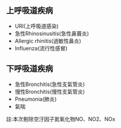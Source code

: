 ## 上呼吸道疾病
* URI(上呼吸道感染)  
* 急性Rhinosinusitis(急性鼻竇炎)  
* Allergic rhinitis(過敏性鼻炎)  
* Influenza(流行性感冒)
## 下呼吸道疾病
* 急性Bronchitis(急性支氣管炎)  
* 慢性Bronchitis(慢性支氣管炎)  
* Pneumonia(肺炎)  
* 氣喘  
  
註:本次剔除空汙因子氮氧化物NO、NO2、NOx

